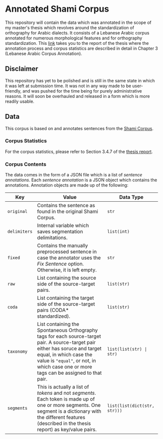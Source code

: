 # Annotated Shami Corpus

This repository will contain the data which was annotated in the scope of my master's thesis which revolves around the standardization of orthography for Arabic dialects. It consists of a Lebanese Arabic corpus annotated for numerous morphological features and for orthography standardization. This [link](https://drive.google.com/file/d/1VA4PZ1UKKQmpJXi0JYkh8miuOsNMDk-U/view?usp=sharing) takes you to the report of the thesis where the annotation process and corpus statistics are described in detail in Chapter 3 (Lebanese Arabic Corpus Annotation).

## Disclaimer
This repository has yet to be polished and is still in the same state in which it was left at submission time. It was not in any way made to be user-friendly, and was pushed for the time being for purely administrative reasons. It will soon be overhauled and released in a form which is more readily usable.

## Data
This corpus is based on and annotates sentences from the [Shami Corpus](https://github.com/GU-CLASP/shami-corpus).
### Corpus Statistics
For the corpus statistics, please refer to Section 3.4.7 of the [thesis report](https://drive.google.com/file/d/1VA4PZ1UKKQmpJXi0JYkh8miuOsNMDk-U/view?usp=sharing).

### Corpus Contents
The data comes in the form of a JSON file which is a list of *sentence annotations*. Each *sentence annotation* is a JSON object which contains the annotations. Annotation objects are made up of the following:

Key | Value | Data Type
--- | --- | ---
`original` |  Contains the sentence as found in the original Shami Corpus. | `str`
`delimiters` | Internal variable which saves segmentation delimitations. | `list(int)`
`fixed` | Contains the manually preprocessed sentence in case the annotator uses the *Fix Sentence* option. Otherwise, it is left empty. | `str`
`raw` | List containing the source side of the source-target pairs. | `list(str)`
`coda` | List containing the target side of the source-target pairs (CODA* standardized). | `list(str)`
`taxonomy` | List containing the Spontaneous Orthography tags for each source-target pair. A source-target pair either has soruce and target equal, in which case the value is `"equal"`, or not, in which case one or more tags can be assigned to that pair. | `list(list(str) \| str)`
`segments` | This is actually a list of *tokens* and not *segments*. Each token is made up of one or more segments. One segment is a dictionary with the different features (described in the thesis report) as key/value pairs. | `list(list(dict(str, str)))`
